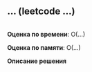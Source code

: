 ## ... (leetcode ...)

```go

```

**Оценка по времени**: О(...)


**Оценка по памяти**: О(...)


**Описание решения**
```

```